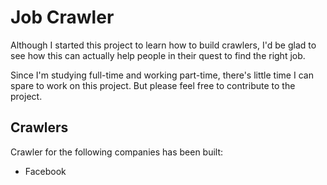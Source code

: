 # Job Crawler 

Although I started this project to learn how to build crawlers, I'd be glad to see how this can actually help people in
their quest to find the right job. 

Since I'm studying full-time and working part-time, there's little time I can spare to work on this project. But please feel free to contribute to the project. 

## Crawlers

Crawler for the following companies has been built: 

- Facebook

